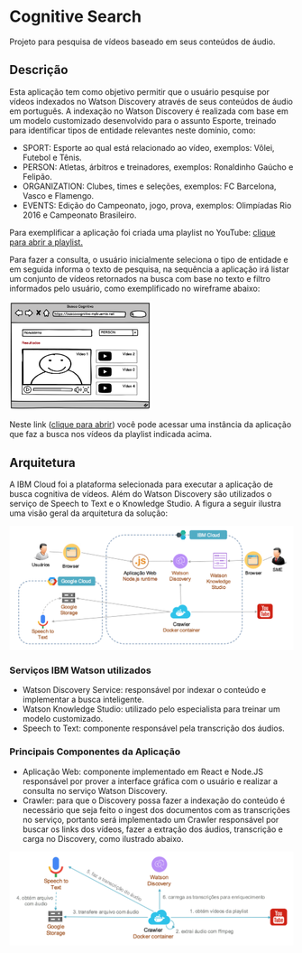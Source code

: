 # Cognitive Search

Projeto para pesquisa de vídeos baseado em seus conteúdos de áudio.

## Descrição

Esta aplicação tem como objetivo permitir que o usuário pesquise por vídeos indexados no Watson Discovery através de seus conteúdos de áudio em português. A indexação no Watson Discovery é realizada com base em um modelo customizado desenvolvido para o assunto Esporte, treinado para identificar tipos de entidade relevantes neste domínio, como:

* SPORT: Esporte ao qual está relacionado ao vídeo, exemplos: Vôlei, Futebol e Tênis.
* PERSON: Atletas, árbitros e treinadores, exemplos: Ronaldinho Gaúcho e Felipão.
* ORGANIZATION: Clubes, times e seleções, exemplos: FC Barcelona, Vasco e Flamengo.
* EVENTS: Edição do Campeonato, jogo, prova, exemplos: Olimpíadas Rio 2016 e Campeonato Brasileiro.

Para exemplificar a aplicação foi criada uma playlist no YouTube: [clique para abrir a playlist.](https://www.youtube.com/playlist?list=PLHE4HqjuUaC56aHNt4t4p4A075OSLKjyK)

Para fazer a consulta, o usuário inicialmente seleciona o tipo de entidade e em seguida informa o texto de pesquisa, na sequência a aplicação irá listar um conjunto de vídeos retornados na busca com base no texto e filtro informados pelo usuário, como exemplificado no wireframe abaixo:

<img src="./docs/figura1.png" width="50%">

Neste link ([clique para abrir](https://buscacognitiva.mybluemix.net)) você pode acessar uma instância da aplicação que faz a busca nos vídeos da playlist indicada acima.

## Arquitetura

A IBM Cloud foi a plataforma selecionada para executar a aplicação de busca cognitiva de vídeos. Além do Watson Discovery são utilizados o serviço de Speech to Text e o Knowledge Studio. A figura a seguir ilustra uma visão geral da arquitetura da solução:

![Figura2](./docs/figura2.png)

### Serviços IBM Watson utilizados

*	Watson Discovery Service: responsável por indexar o conteúdo e implementar a busca inteligente.
*	Watson Knowledge Studio: utilizado pelo especialista para treinar um modelo customizado.
*	Speech to Text: componente responsável pela transcrição dos áudios.

### Principais Componentes da Aplicação

*	Aplicação Web: componente implementado em React e Node.JS responsável por prover a interface gráfica com o usuário e realizar a consulta no serviço Watson Discovery.  
*	Crawler: para que o Discovery possa fazer a indexação do conteúdo é necessário que seja feito o ingest dos documentos com as transcrições no serviço, portanto será implementado um Crawler responsável por buscar os links dos vídeos, fazer a extração dos áudios, transcrição e carga no Discovery, como ilustrado abaixo.

![Figura3](./docs/figura3.png)

